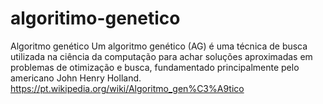 # algoritimo-genetico
Algoritmo genético
Um algoritmo genético (AG) é uma técnica de busca utilizada na ciência da computação para achar soluções aproximadas em problemas de otimização e busca, fundamentado principalmente pelo americano John Henry Holland.
<https://pt.wikipedia.org/wiki/Algoritmo_gen%C3%A9tico>
